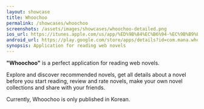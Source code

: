 ```yaml
---
layout: showcase
title: Whoochoo
permalink: /showcases/whoochoo
screenshots: /assets/images/showcases/whoochoo-detailed.png
ios_url: https://itunes.apple.com/us/app/%ED%9B%84%EC%B6%94-%EC%9B%B9%EC%86%8C%EC%84%A4-%EC%B6%94%EC%B2%9C-%EB%A0%88%EC%8B%9C%ED%94%BC/id1230401099
android_url: https://play.google.com/store/apps/details?id=com.mana.whoochoo
synopsis: Application for reading web novels
---
```

**"Whoochoo"** is a perfect application for reading web novels.

Explore and discover recommended novels, get all details about a novel before you start reading, review and rate novels, make your own novel collections and share with your friends.

Currently, Whoochoo is only published in Korean.
